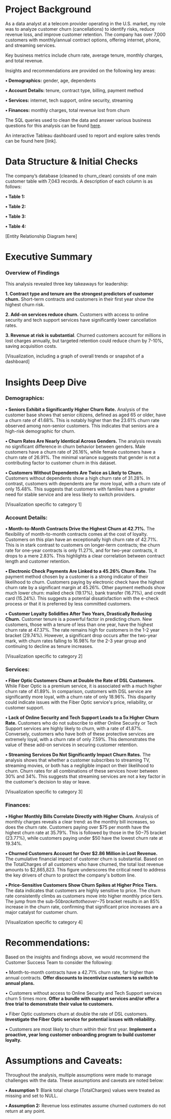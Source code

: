 # Project Background
As a data analyst at a telecom provider operating in the U.S. market, my role was to analyze customer churn (cancellations) to identify risks, reduce revenue loss, and improve customer retention. The company has over 7,000 customers with monthly/annual contract options, offering internet, phone, and streaming services. 

Key business metrics include churn rate, average tenure, monthly charges, and total revenue.

Insights and recommendations are provided on the following key areas:

**• Demographics:** gender, age, dependents

**• Account Details:** tenure, contract type, billing, payment method

**• Services:** internet, tech support, online security, streaming

**• Finances:** monthly charges, total revenue lost from churn

The SQL queries used to clean the data and answer various business questions for this analysis can be found [here](https://github.com/jackieclayton1/customer-churn-analysis/blob/main/churn_sql_queries).

An interactive Tableau dashboard used to report and explore sales trends can be found here [link].

# Data Structure & Initial Checks
The company’s database (cleaned to churn_clean) consists of one main customer table with 7,043 records. A description of each column is as follows:

**• Table 1:**

**• Table 2:**

**• Table 3:**

**• Table 4:**

[Entity Relationship Diagram here]

# Executive Summary
### Overview of Findings

This analysis revealed three key takeaways for leadership:

**1. Contract type and tenure are the strongest predictors of customer churn.** Short-term contracts and customers in their first year show the highest churn risk.

**2. Add-on services reduce churn.** Customers with access to online security and tech support services have significantly lower cancellation rates.

**3. Revenue at risk is substantial**. Churned customers account for millions in lost charges annually, but targeted retention could reduce churn by 7-10%, saving acquisition costs.

[Visualization, including a graph of overall trends or snapshot of a dashboard]

# Insights Deep Dive
### Demographics:
**• Seniors Exhibit a Significantly Higher Churn Rate.** Analysis of the customer base shows that senior citizens, defined as aged 65 or older, have a churn rate of 41.68%. This is notably higher than the 23.61% churn rate observed among non-senior customers. This indicates that seniors are a high-risk demographic for churn.

**• Churn Rates Are Nearly Identical Across Genders.** The analysis reveals no significant difference in churn behavior between genders. Male customers have a churn rate of 26.16%, while female customers have a churn rate of 26.91%. The minimal variance suggests that gender is not a contributing factor to customer churn in this dataset.

**• Customers Without Dependents Are Twice as Likely to Churn.** Customers without dependents show a high churn rate of 31.28%. In contrast, customers with dependents are far more loyal, with a churn rate of only 15.48%. This suggests that customers with families have a greater need for stable service and are less likely to switch providers.

[Visualization specific to category 1]

### Account Details:
**• Month-to-Month Contracts Drive the Highest Churn at 42.71%.** The flexibility of month-to-month contracts comes at the cost of loyalty. Customers on this plan have an exceptionally high churn rate of 42.71%. This is in stark contrast to customers on longer-term contracts; the churn rate for one-year contracts is only 11.27%, and for two-year contracts, it drops to a mere 2.83%. This highlights a clear correlation between contract length and customer retention.

**• Electronic Check Payments Are Linked to a 45.26% Churn Rate.** The payment method chosen by a customer is a strong indicator of their likelihood to churn. Customers paying by electronic check have the highest churn rate by a significant margin at 45.26%. Other payment methods show much lower churn: mailed check (19.17%), bank transfer (16.71%), and credit card (15.24%). This suggests a potential dissatisfaction with the e-check process or that it is preferred by less committed customers.

**• Customer Loyalty Solidifies After Two Years, Drastically Reducing Churn.** Customer tenure is a powerful factor in predicting churn. New customers, those with a tenure of less than one year, have the highest churn rate at 47.37%. The rate remains high for customers in the 1-2 year bracket (29.74%). However, a significant drop occurs after the two-year mark, with churn rates falling to 16.98% for the 2-3 year group and continuing to decline as tenure increases.

[Visualization specific to category 2]

### Services:
**• Fiber Optic Customers Churn at Double the Rate of DSL Customers.** While Fiber Optic is a premium service, it is associated with a much higher churn rate of 41.89%. In comparison, customers with DSL service are significantly more loyal, with a churn rate of only 18.96%. This disparity could indicate issues with the Fiber Optic service's price, reliability, or customer support.

**• Lack of Online Security and Tech Support Leads to a 5x Higher Churn Rate.** Customers who do not subscribe to either Online Security or Tech Support services are highly likely to churn, with a rate of 41.87%. Conversely, customers who have both of these protective services are extremely loyal, with a churn rate of only 7.59%. This demonstrates the value of these add-on services in securing customer retention.

**• Streaming Services Do Not Significantly Impact Churn Rates.** The analysis shows that whether a customer subscribes to streaming TV, streaming movies, or both has a negligible impact on their likelihood to churn. Churn rates for all combinations of these services hover between 30% and 34%. This suggests that streaming services are not a key factor in the customer's decision to stay or leave.

[Visualization specific to category 3]

### Finances:
**• Higher Monthly Bills Correlate Directly with Higher Churn.** Analysis of monthly charges reveals a clear trend: as the monthly bill increases, so does the churn rate. Customers paying over $75 per month have the highest churn rate at 35.79%. This is followed by those in the $50-$75 bracket (23.77%), while customers paying under $50 have the lowest churn rate at 19.34%.

**• Churned Customers Account for Over $2.86 Million in Lost Revenue.** The cumulative financial impact of customer churn is substantial. Based on the TotalCharges of all customers who have churned, the total lost revenue amounts to $2,865,823. This figure underscores the critical need to address the key drivers of churn to protect the company's bottom line.

**• Price-Sensitive Customers Show Churn Spikes at Higher Price Tiers.** The data indicates that customers are highly sensitive to price. The churn rate consistently climbs as customers move into higher monthly price tiers. The jump from the sub-$50 bracket to the over-$75 bracket results in an 85% increase in the churn rate, confirming that significant price increases are a major catalyst for customer churn.

[Visualization specific to category 4]

# Recommendations:
Based on the insights and findings above, we would recommend the Customer Success Team to consider the following:

• Month-to-month contracts have a 42.71% churn rate, far higher than annual contracts. **Offer discounts to incentivize customers to switch to annual plans.**

• Customers without access to Online Security and Tech Support services churn 5 times more. **Offer a bundle with support services and/or offer a free trial to demonstrate their value to customers.**

• Fiber Optic customers churn at double the rate of DSL customers. **Investigate the Fiber Optic service for potential issues with reliability.**

• Customers are most likely to churn within their first year. **Implement a proactive, year long customer onboarding program to build customer loyalty.**

# Assumptions and Caveats:
Throughout the analysis, multiple assumptions were made to manage challenges with the data. These assumptions and caveats are noted below:

**• Assumption 1:** Blank total charge (TotalCharges) values were treated as missing and set to NULL.

**• Assumption 2:** Revenue loss estimates assume churned customers do not return at any point.
